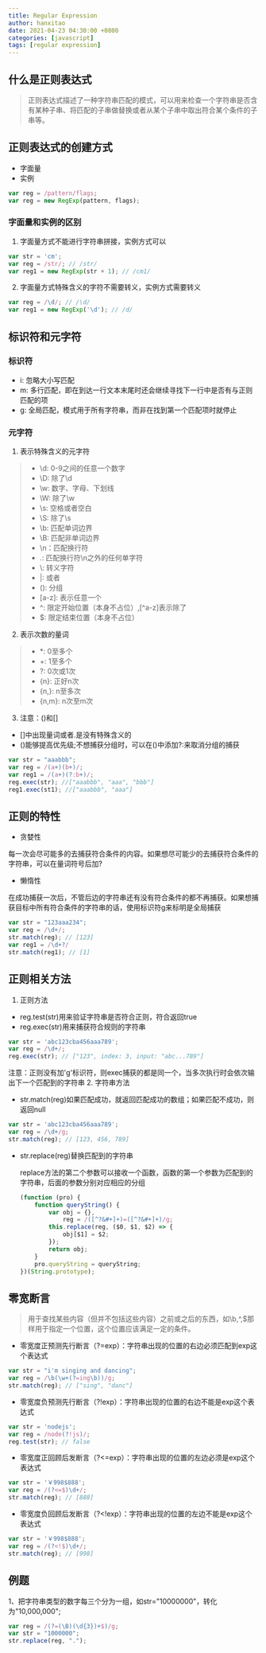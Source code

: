 ```yaml
---
title: Regular Expression
author: hanxitao
date: 2021-04-23 04:30:00 +0800
categories: [javascript]
tags: [regular expression]
---
```


## 什么是正则表达式
> 正则表达式描述了一种字符串匹配的模式，可以用来检查一个字符串是否含有某种子串、将匹配的子串做替换或者从某个子串中取出符合某个条件的子串等。

## 正则表达式的创建方式
- 字面量
- 实例
```javascript
var reg = /pattern/flags;
var reg = new RegExp(pattern, flags);
```
### 字面量和实例的区别
1. 字面量方式不能进行字符串拼接，实例方式可以
```javascript
var str = 'cm';
var reg = /str/; // /str/
var reg1 = new RegExp(str + 1); // /cm1/
```
2. 字面量方式特殊含义的字符不需要转义，实例方式需要转义
```javascript
var reg = /\d/; // /\d/
var reg1 = new RegExp('\d'); // /d/
```

## 标识符和元字符
### 标识符
- i: 忽略大小写匹配
- m: 多行匹配，即在到达一行文本末尾时还会继续寻找下一行中是否有与正则匹配的项
- g: 全局匹配，模式用于所有字符串，而非在找到第一个匹配项时就停止
### 元字符
1. 表示特殊含义的元字符
> - \d: 0-9之间的任意一个数字
> - \D: 除了\d
> - \w: 数字、字母、下划线
> - \W: 除了\w
> - \s: 空格或者空白
> - \S: 除了\s
> - \b: 匹配单词边界
> - \B: 匹配非单词边界
> - \n：匹配换行符
> - .: 匹配换行符\n之外的任何单字符
> - \\: 转义字符
> - \|: 或者
> - (): 分组
> - \[a-z\]: 表示任意一个
> - ^: 限定开始位置（本身不占位）,[^a-z]表示除了
> - $: 限定结束位置（本身不占位）
2. 表示次数的量词
> - *: 0至多个
> - +: 1至多个
> - ?: 0次或1次
> - {n}: 正好n次
> - {n,}: n至多次
> - {n,m}: n次至m次
3. 注意：()和[]
  - []中出现量词或者\.是没有特殊含义的
  - ()能够提高优先级;不想捕获分组时，可以在()中添加?:来取消分组的捕获
  ```javascript
  var str = "aaabbb";
  var reg = /(a+)(b+)/;
  var reg1 = /(a+)(?:b+)/;
  reg.exec(str); //["aaabbb", "aaa", "bbb"]
  reg1.exec(st1); //["aaabbb", "aaa"]
  ```

## 正则的特性
- 贪婪性

每一次会尽可能多的去捕获符合条件的内容。如果想尽可能少的去捕获符合条件的字符串，可以在量词符号后加?

- 懒惰性

在成功捕获一次后，不管后边的字符串还有没有符合条件的都不再捕获。如果想捕获目标中所有符合条件的字符串的话，使用标识符g来标明是全局捕获
```javascript
var str = "123aaa234";
var reg = /\d+/;
str.match(reg); // [123]
var reg1 = /\d+?/
str.match(reg1); // [1]
```

## 正则相关方法
1. 正则方法
  - reg.test(str)用来验证字符串是否符合正则，符合返回true
  - reg.exec(str)用来捕获符合规则的字符串
  ```javascript
  var str = 'abc123cba456aaa789';
  var reg = /\d+/;
  reg.exec(str); // ["123", index: 3, input: "abc...789"]
  ```
  注意：正则没有加'g'标识符，则exec捕获的都是同一个，当多次执行时会依次输出下一个匹配到的字符串
2. 字符串方法
  - str.match(reg)如果匹配成功，就返回匹配成功的数组；如果匹配不成功，则返回null
  ```javascript
  var str = 'abc123cba456aaa789';
  var reg = /\d+/g;
  str.match(reg); // [123, 456, 789]
  ```
  - str.replace(reg)替换匹配到的字符串

    replace方法的第二个参数可以接收一个函数，函数的第一个参数为匹配到的字符串，后面的参数分别对应相应的分组
    ```javascript
    (function (pro) {
        function queryString() {
            var obj = {},
                reg = /([^?&#+]+)=([^?&#+]+)/g;
            this.replace(reg, ($0, $1, $2) => {
                obj[$1] = $2;
            });
            return obj;
        }
        pro.queryString = queryString;
    })(String.prototype);
    ```

## 零宽断言
> 用于查找某些内容（但并不包括这些内容）之前或之后的东西，如\b,^,$那样用于指定一个位置，这个位置应该满足一定的条件。

- 零宽度正预测先行断言（?=exp）：字符串出现的位置的右边必须匹配到exp这个表达式
```javascript
var str = "i'm singing and dancing";
var reg = /\b(\w+(?=ing\b))/g;
str.match(reg); // ["sing", "danc"]
```
- 零宽度负预测先行断言（?!exp）：字符串出现的位置的右边不能是exp这个表达式
```javascript
var str = 'nodejs';
var reg = /node(?!js)/;
reg.test(str); // false
```
- 零宽度正回顾后发断言（?<=exp）：字符串出现的位置的左边必须是exp这个表达式
```javascript
var str = '￥998$888';
var reg = /(?<=$)\d+/;
str.match(reg); // [888]
```
- 零宽度负回顾后发断言（?<!exp）：字符串出现的位置的左边不能是exp这个表达式
```javascript
var str = '￥998$888';
var reg = /(?<!$)\d+/;
str.match(reg); // [998]
```

## 例题
1、把字符串类型的数字每三个分为一组，如str="10000000"，转化为"10,000,000";
```javascript
var reg = /(?=(\B)(\d{3})+$)/g;
var str = "1000000";
str.replace(reg, ".");
```